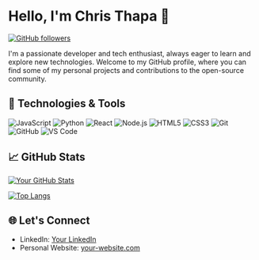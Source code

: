 # Hello, I'm Chris Thapa 👋

[![GitHub followers](https://img.shields.io/github/followers/christhapa98?style=social)](https://github.com/your-username)

I'm a passionate developer and tech enthusiast, always eager to learn and explore new technologies. Welcome to my GitHub profile, where you can find some of my personal projects and contributions to the open-source community.

## 🔧 Technologies & Tools

![JavaScript](https://img.shields.io/badge/-JavaScript-black?logo=javascript&style=social&logoColor=yellow)
![Python](https://img.shields.io/badge/-Python-black?logo=python&style=social&logoColor=yellow)
![React](https://img.shields.io/badge/-React-black?logo=react&style=social)
![Node.js](https://img.shields.io/badge/-Node.js-black?logo=node.js&style=social)
![HTML5](https://img.shields.io/badge/-HTML5-black?logo=html5&style=social)
![CSS3](https://img.shields.io/badge/-CSS3-black?logo=css3&style=social)
![Git](https://img.shields.io/badge/-Git-black?logo=git&style=social)
![GitHub](https://img.shields.io/badge/-GitHub-black?logo=github&style=social)
![VS Code](https://img.shields.io/badge/-VS%20Code-black?logo=visual-studio-code&style=social)

## 📈 GitHub Stats

[![Your GitHub Stats](https://github-readme-stats.vercel.app/api?username=christhapa98&show_icons=true&hide=prs,issues&theme=dark)](https://github.com/christhapa98)

[![Top Langs](https://github-readme-stats.vercel.app/api/top-langs/?username=christhapa98&layout=compact&theme=dark)](https://github.com/christhapa98)

## 🌐 Let's Connect

- LinkedIn: [Your LinkedIn]([https://www.linkedin.com/in/your-linkedin](https://www.linkedin.com/in/chris-thapa-27535017a/))
- Personal Website: [your-website.com]([https://christhapa.co](https://www.christhapa.com.np/))


